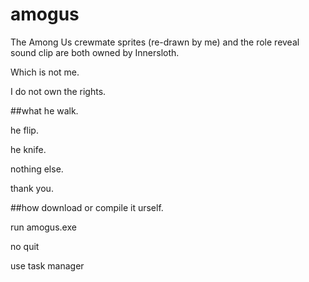 # amogus
The Among Us crewmate sprites (re-drawn by me) and the role reveal sound clip are both owned by Innersloth.

Which is not me.

I do not own the rights.

##what
he walk.

he flip.

he knife.

nothing else.

thank you.

##how
download or compile it urself.

run amogus.exe

no quit

use task manager
